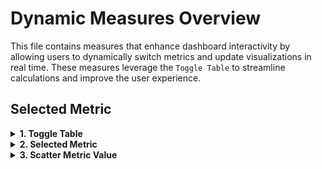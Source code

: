 # Dynamic Measures Overview

This file contains measures that enhance dashboard interactivity by allowing users to dynamically switch metrics and update visualizations in real time. These measures leverage the `Toggle Table` to streamline calculations and improve the user experience.


## Selected Metric

<details> 

<summary><b> 1. Toggle Table </b> </summary> 
<br>

- This table contains a number of columns with names of various percentage measures that can be found in `revenue-measures-md.` and `product-measures.md`
- These columns are then referenced in `Selected Metric` to create dynamic switching of the displayed metric in the particular visualization.

The columns named in the toggle table are the following: 
- Percentage of Revenue
- Percentage of Revenue per Bin Range
- Percentage of Revenue per Category
- Percentage of Total Products
- Percentage of Total Products by Category and State
- Total Revenue
- Product Count

![Table Columns in Toggle Table](https://github.com/user-attachments/assets/e2126a3b-1fb7-4bcb-bd5c-fb40ef2ac6e6)

</details>


<details> 

<summary><b> 2. Selected Metric </b> </summary> 

<br>

- **Purpose**: In certain dashboards there is a slicer used with this measure. The slicer will dynamically calculate a metric based on the user's selection from the `Toggle Table`.

``` dax
Selected Metric = 
VAR Metrics =
    SWITCH(
        SELECTEDVALUE('Toggle Table'[Metric]),
        "Percentage of Revenue", [Revenue (%)],
        "Percentage of Revenue per Bin Range", [Revenue (%) per Bin Range],
        "Percentage of Revenue per Category",[Revenue (%) per Category],
        "Percentage of Total Products",[Product Count (%)],
        "Percentage of Total Products by Category and State",[Percentage of Total Products by Category and State],
        "Total Revenue",[Total Product Revenue],
        "Product Count",[Product Count],
        0 -- This is the default value for if no selection is made
    )
RETURN
    IF(ISBLANK(Metrics), 0, Metrics)
```

#### Key Parts of the Measure
- **`SELECTEDVALUE('Toggle Table'[Metric])`**: Retrieves the selected metric from the 'Toggle Table' slicer.
- **`SWITCH` Function**: Maps the selected metric to the corresponding measure.
- **Default Value (`0`)**: Returns `0` if no valid selection is made to prevent errors.
- **Error Handling**: Uses `ISBLANK` to handle cases where the metric is blank.

</details>

<details> 

<summary><b> 3. Scatter Metric Value </b> </summary> 
<br>

- **Purpose**: Dynamically selects the metric for the scatter chart based on the user’s slicer selection.
- **Logic**:
  - "Percentage of Revenue" maps to `[Total Product Revenue]`.
  - "Percentage of Total Products" maps to `[Product Count]`.
- **Application**: Ensures the scatter chart displays the correct metric, toggling between revenue and product count totals.

``` dax
Scatter Metric Value = 
SWITCH(
    SELECTEDVALUE('Toggle Table'[Metric]),
    "Percentage of Revenue", [Total Product Revenue],
    "Percentage of Total Products", [Product Count]
)
```
</details>
